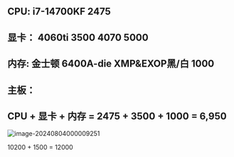 ## CPU:  i7-14700KF  2475

## 显卡： 4060ti  3500     4070 5000

## 内存:  金士顿 6400A-die XMP&EXOP黑/白 1000



## 主板： 



## CPU + 显卡 + 内存 = 2475 + 3500 + 1000  = 6,950



![image-20240804000009251](C:\Users\16975\AppData\Roaming\Typora\typora-user-images\image-20240804000009251.png)

10200 + 1500 = 12000
